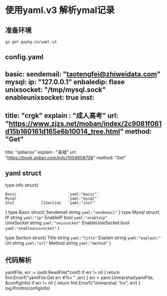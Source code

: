 # 使用yaml.v3 解析ymal记录
## 准备环境
`go get gopkg.in/yaml.v3`
## config.yaml
basic:
 sendemail: "taotengfei@zhiweidata.com"
mysql:
 ip: "127.0.0.1"
 enbaledip: flase
 unixsocket: "/tmp/mysql.sock"
 enableunixsocket: true
inst:
- 
 title: "crgk"
 explain : "成人高考"
 url: "https://www.zjzs.net/moban/index/2c9081f061d15b160161d165e6b10014_tree.html"
 method: "Get"
- 
 title: "qidiansx"
 explain : "圣墟"
 url: "https://book.qidian.com/info/1004608738"
 method: "Get"
## yaml struct
type info struct{
	
	Basic 				 		`yaml:"basic"`
	Mysql 						`yaml:"mysql"`
	Inst			[]Section 	`yaml:"inst"`
}
type Basic struct{
	Sendemail			string 	`yaml:"sendemail"`
}
type Mysql struct{
	IP					string 	`yaml:"ip"`
	EnableIP			bool 	`yaml:"enableip"`	
	UnixSocket			string 	`yaml:"unixsocket"`
	EnableUnixSocket	bool	`yaml:"enableunixsocket"`
}

type Section struct{
	Title				string 	`yaml:"title"`
	Explain				string	`yaml:"explain:"`
	Url					string	`yaml:"url"`
	Method				string 	`yaml:"method"`
}

## 代码解析
yamlFile, err := ioutil.ReadFile(*conf)
if err != nil {
	return fmt.Errorf("yamlFile.Get err   #%v " ,err)
}
err = yaml.Unmarshal(yamlFile, &configInfo)
if err != nil {
	return fmt.Errorf("Unmarshal: %v", err)
}
log.Println(configInfo)